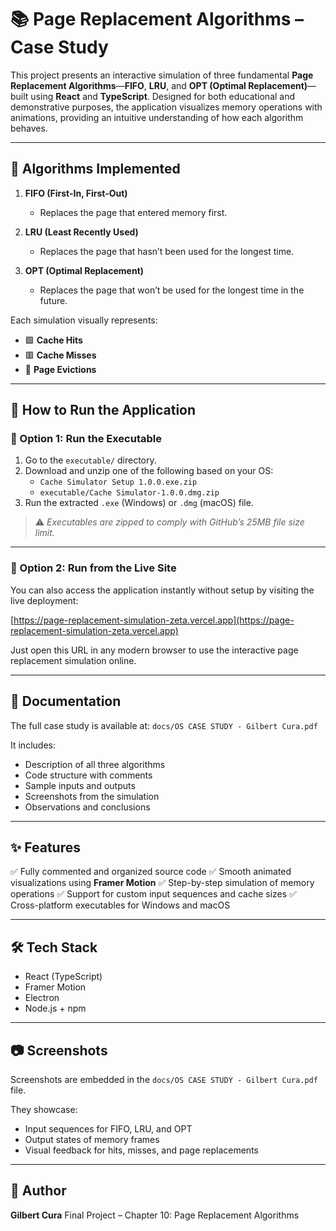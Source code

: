 # 📚 Page Replacement Algorithms – Case Study

This project presents an interactive simulation of three fundamental **Page Replacement Algorithms**—**FIFO**, **LRU**, and **OPT (Optimal Replacement)**—built using **React** and **TypeScript**. Designed for both educational and demonstrative purposes, the application visualizes memory operations with animations, providing an intuitive understanding of how each algorithm behaves.

---

## 🧠 Algorithms Implemented

1. **FIFO (First-In, First-Out)**
   - Replaces the page that entered memory first.

2. **LRU (Least Recently Used)**
   - Replaces the page that hasn’t been used for the longest time.

3. **OPT (Optimal Replacement)**
   - Replaces the page that won’t be used for the longest time in the future.

Each simulation visually represents:
- 🟩 **Cache Hits**
- 🟥 **Cache Misses**
- 🔄 **Page Evictions**

---

## 🚀 How to Run the Application

### 🔹 Option 1: Run the Executable

1. Go to the `executable/` directory.
2. Download and unzip one of the following based on your OS:
   - `Cache Simulator Setup 1.0.0.exe.zip`
   - `executable/Cache Simulator-1.0.0.dmg.zip`
3. Run the extracted `.exe` (Windows) or `.dmg` (macOS) file.

> ⚠️ *Executables are zipped to comply with GitHub’s 25MB file size limit.*

---

### 🔹 Option 2: Run from the Live Site

You can also access the application instantly without setup by visiting the live deployment:

[https://page-replacement-simulation-zeta.vercel.app](https://page-replacement-simulation-zeta.vercel.app)

Just open this URL in any modern browser to use the interactive page replacement simulation online.


---

## 📄 Documentation

The full case study is available at:
`docs/OS CASE STUDY - Gilbert Cura.pdf`

It includes:
- Description of all three algorithms
- Code structure with comments
- Sample inputs and outputs
- Screenshots from the simulation
- Observations and conclusions

---

## ✨ Features

✅ Fully commented and organized source code
✅ Smooth animated visualizations using **Framer Motion**
✅ Step-by-step simulation of memory operations
✅ Support for custom input sequences and cache sizes
✅ Cross-platform executables for Windows and macOS

---

## 🛠 Tech Stack

- React (TypeScript)
- Framer Motion
- Electron
- Node.js + npm

---

## 📷 Screenshots

Screenshots are embedded in the
`docs/OS CASE STUDY - Gilbert Cura.pdf` file.

They showcase:
- Input sequences for FIFO, LRU, and OPT
- Output states of memory frames
- Visual feedback for hits, misses, and page replacements

---

## 👤 Author

**Gilbert Cura**
Final Project – Chapter 10: Page Replacement Algorithms
